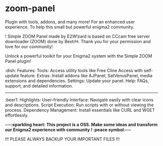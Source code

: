 # zoom-panel
Plugin with tools, addons, and many more! For an enhanced user experience. To help this small but powerful enigma2 community.

! Simple ZOOM Panel made by E2W!zard is based on CCcam free server downloader (ZOOM) done by BextrH. Thank you for your permission and love for our community!

Unlock a powerful toolkit for your Enigma2 system with the Simple ZOOM Panel plugin!


:dish: Features:
Tools: Access utility tools like Free Cline Access with self-update feature.
Extras: Install addons like AJPanel, SatVenusPanel, media extensions and dependencies.
Settings: Update your panel.
Help: FAQs, support, and detailed information.
______________________________________________________

:beer1: Highlights:
User-friendly Interface: Navigate easily with clear icons and descriptions.
Script Execution: Run scripts with or without viewing the process.
Dependency Management: Install essentials like CURL and WGET effortlessly.


__---:sparkling heart: This project is a OSS. Make some ideas and transform our Enigma2 experience with community ! :peace symbol:---__

!!! PLEASE ALWAYS BACKUP YOUR IMPORTANT FILES !!!
